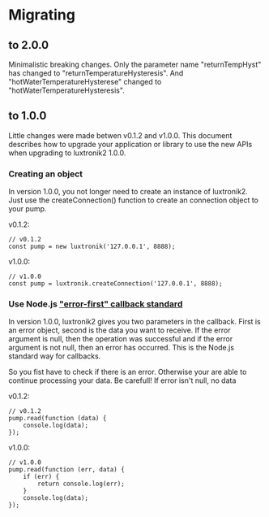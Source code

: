 # Migrating

## to 2.0.0

Minimalistic breaking changes. Only the parameter name "returnTempHyst" has changed to "returnTemperatureHysteresis". And "hotWaterTemperatureHysterese" changed to "hotWaterTemperatureHysteresis".

## to 1.0.0

Little changes were made betwen v0.1.2 and v1.0.0. This document describes how
to upgrade your application or library to use the new APIs when upgrading to
luxtronik2 1.0.0.

### Creating an object 

In version 1.0.0, you not longer need to create an instance of luxtronik2. Just
use the createConnection() function to create an connection object to your pump.

v0.1.2:

```
// v0.1.2
const pump = new luxtronik('127.0.0.1', 8888);
```

v1.0.0:

```
// v1.0.0
const pump = luxtronik.createConnection('127.0.0.1', 8888);
```

### Use Node.js ["error-first" callback standard](http://fredkschott.com/post/2014/03/understanding-error-first-callbacks-in-node-js/)

In version 1.0.0, luxtronik2 gives you two parameters in the callback. First
is an error object, second is the data you want to receive. If the error argument
is null, then the operation was successful and if the error argument is not null,
then an error has occurred. This is the Node.js standard way for callbacks.

So you fist have to check if there is an error. Otherwise your are able to continue
processing your data. Be carefull! If error isn't null, no data 

v0.1.2:

```
// v0.1.2
pump.read(function (data) {
    console.log(data);
});
```

v1.0.0:

```
// v1.0.0
pump.read(function (err, data) {
    if (err) {
        return console.log(err);
    }
    console.log(data);
});
```
